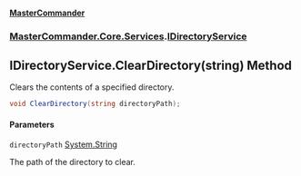 #### [MasterCommander](MasterCommander.md 'MasterCommander')
### [MasterCommander.Core.Services](MasterCommander.md#MasterCommander.Core.Services 'MasterCommander.Core.Services').[IDirectoryService](IDirectoryService.md 'MasterCommander.Core.Services.IDirectoryService')

## IDirectoryService.ClearDirectory(string) Method

Clears the contents of a specified directory.

```csharp
void ClearDirectory(string directoryPath);
```
#### Parameters

<a name='MasterCommander.Core.Services.IDirectoryService.ClearDirectory(string).directoryPath'></a>

`directoryPath` [System.String](https://docs.microsoft.com/en-us/dotnet/api/System.String 'System.String')

The path of the directory to clear.